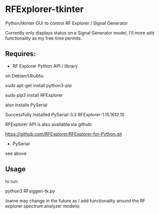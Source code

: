 # RFExplorer-tkinter
Python/tkinter GUI to control RF Explorer / Signal Generator

Currently only displays status on a Signal Generator model, I'll more add functionality as my free time permits.

## Requires:

- RF Explorer Python API / library

on Debian/Ububtu:

sudo apt-get install python3-pip

sudo pip3 install RFExplorer

also installs PySerial

Successfully installed PySerial-3.3 RFExplorer-1.15.1612.10

RFExplorer API is also available via github:

https://github.com/RFExplorer/RFExplorer-for-Python.git

- PySerial

see above

## Usage

to run:

python3 RFsiggen-tk.py

(name may change in the future as I add functionality around the RF explorer spectrum analyzer models)
